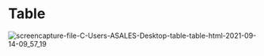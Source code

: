 # Table
![screencapture-file-C-Users-ASALES-Desktop-table-table-html-2021-09-14-09_57_19](https://user-images.githubusercontent.com/90307232/133196716-01872165-b081-4794-a151-de04555ac2b5.png)
